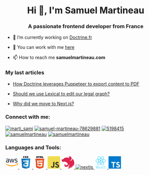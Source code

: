 <h1 align="center">Hi 👋, I'm Samuel Martineau</h1>
<h3 align="center">A passionate frontend developer from France</h3>

- 🔭 I’m currently working on [Doctrine.fr](https://www.doctrine.fr/)

- 🤝 You can work with me [here](https://cooptation.hellotrusty.io/zqo343sglg)

- 📫 How to reach me **samuelmartineau.com**


<h3>My last articles</h3>
<ul>
<li>

[How Doctrine leverages Puppeteer to export content to PDF](https://medium.com/doctrine/how-doctrine-leverages-puppeteer-to-export-content-to-pdf-6b964b89ba82)
</li>
<li>

[Should we use Lexical to edit our legal graph?](https://medium.com/doctrine/should-we-use-lexical-to-edit-our-legal-graph-61aa9cfab096)
</li>
<li>

[Why did we move to Next.js?](https://medium.com/doctrine/why-did-we-move-to-next-js-266141bcadc0)

</li>
</ul>
<h3 align="left">Connect with me:</h3>
<p align="left">
<a href="https://twitter.com/marti_sami" target="blank"><img align="center" src="https://raw.githubusercontent.com/rahuldkjain/github-profile-readme-generator/master/src/images/icons/Social/twitter.svg" alt="marti_sami" height="30" width="40" /></a>
<a href="https://linkedin.com/in/samuel-martineau-78629881" target="blank"><img align="center" src="https://raw.githubusercontent.com/rahuldkjain/github-profile-readme-generator/master/src/images/icons/Social/linked-in-alt.svg" alt="samuel-martineau-78629881" height="30" width="40" /></a>
<a href="https://stackoverflow.com/users/5198415" target="blank"><img align="center" src="https://raw.githubusercontent.com/rahuldkjain/github-profile-readme-generator/master/src/images/icons/Social/stack-overflow.svg" alt="5198415" height="30" width="40" /></a>
<a href="https://dev.to/samuelmartineau" target="blank"><img align="center" src="https://raw.githubusercontent.com/rahuldkjain/github-profile-readme-generator/master/src/images/icons/Social/devto.svg" alt="samuelmartineau" height="30" width="40" /></a>
<a href="https://codepen.io/samuelmartineau" target="blank"><img align="center" src="https://raw.githubusercontent.com/rahuldkjain/github-profile-readme-generator/master/src/images/icons/Social/codepen.svg" alt="samuelmartineau" height="30" width="40" /></a>
</p>

<h3 align="left">Languages and Tools:</h3>
<p align="left"> <a href="https://aws.amazon.com" target="_blank" rel="noreferrer"> <img src="https://raw.githubusercontent.com/devicons/devicon/master/icons/amazonwebservices/amazonwebservices-original-wordmark.svg" alt="aws" width="40" height="40"/> </a> <a href="https://www.w3schools.com/css/" target="_blank" rel="noreferrer"> <img src="https://raw.githubusercontent.com/devicons/devicon/master/icons/css3/css3-original-wordmark.svg" alt="css3" width="40" height="40"/> </a> <a href="https://www.w3.org/html/" target="_blank" rel="noreferrer"> <img src="https://raw.githubusercontent.com/devicons/devicon/master/icons/html5/html5-original-wordmark.svg" alt="html5" width="40" height="40"/> </a> <a href="https://developer.mozilla.org/en-US/docs/Web/JavaScript" target="_blank" rel="noreferrer"> <img src="https://raw.githubusercontent.com/devicons/devicon/master/icons/javascript/javascript-original.svg" alt="javascript" width="40" height="40"/> </a> <a href="https://nestjs.com/" target="_blank" rel="noreferrer"> <img src="https://raw.githubusercontent.com/devicons/devicon/master/icons/nestjs/nestjs-plain.svg" alt="nestjs" width="40" height="40"/> </a> <a href="https://nextjs.org/" target="_blank" rel="noreferrer"> <img src="https://cdn.worldvectorlogo.com/logos/nextjs-2.svg" alt="nextjs" width="40" height="40"/> </a> <a href="https://reactjs.org/" target="_blank" rel="noreferrer"> <img src="https://raw.githubusercontent.com/devicons/devicon/master/icons/react/react-original-wordmark.svg" alt="react" width="40" height="40"/> </a> <a href="https://www.typescriptlang.org/" target="_blank" rel="noreferrer"> <img src="https://raw.githubusercontent.com/devicons/devicon/master/icons/typescript/typescript-original.svg" alt="typescript" width="40" height="40"/> </a> </p>
